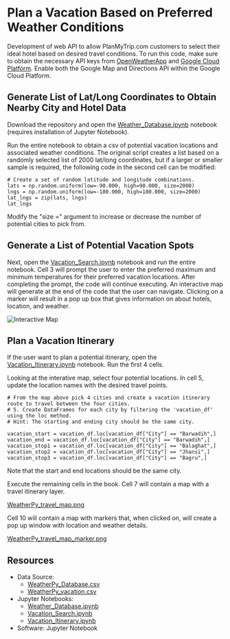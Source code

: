 # Plan a Vacation Based on Preferred Weather Conditions
Development of web API to allow PlanMyTrip.com customers to select their ideal hotel based on desired travel conditions. To run this code, make sure to obtain the necessary API keys from [OpenWeatherApp](https://openweathermap.org/) and [Google Cloud Platform](https://console.cloud.google.com/home/dashboard?project=tribal-monolith-339901). Enable both the Google Map and Directions API within the Google Cloud Platform.


## Generate List of Lat/Long Coordinates to Obtain Nearby City and Hotel Data
Download the repository and open the [Weather_Database.ipynb](https://github.com/InRegards2Pluto/World_Weather_Analysis/blob/96de29e80229fff7b18d54dbc95d8954283eb093/Weather_Database/Weather_Database.ipynb) notebook (requires installation of Jupyter Notebook). 

Run the entire notebook to obtain a csv of potential vacation locations and associated weather conditions. The original script creates a list based on a randomly selected list of 2000 lat/long coordinates, but if a larger or smaller sample is required, the following code in the second cell can be modified:

```
# Create a set of random latitude and longitude combinations.
lats = np.random.uniform(low=-90.000, high=90.000, size=2000)
lngs = np.random.uniform(low=-180.000, high=180.000, size=2000)
lat_lngs = zip(lats, lngs)
lat_lngs
```

Modify the "size =" argument to increase or decrease the number of potential cities to pick from.

## Generate a List of Potential Vacation Spots 

Next, open the [Vacation_Search.ipynb](https://github.com/InRegards2Pluto/World_Weather_Analysis/blob/96de29e80229fff7b18d54dbc95d8954283eb093/Vacation_Search/Vacation_Search.ipynb) notebook and run the entire notebook. Cell 3 will prompt the user to enter the preferred maximum and minimum temperatures for their preferred vacation locations. After completing the prompt, the code will continue executing. An interactive map will generate at the end of the code that the user can navigate. Clicking on a marker will result in a pop up box that gives information on about hotels, location, and weather.

![Interactive Map](https://github.com/InRegards2Pluto/World_Weather_Analysis/blob/96de29e80229fff7b18d54dbc95d8954283eb093/Vacation_Search/WeatherPy_vacation_map.png)

## Plan a Vacation Itinerary 

If the user want to plan a potential itinerary, open the [Vacation_Itinerary.ipynb](https://github.com/InRegards2Pluto/World_Weather_Analysis/blob/96de29e80229fff7b18d54dbc95d8954283eb093/Vacation_Itinerary/Vacation_Itinerary.ipynb) notebook. Run the first 4 cells.

Looking at the interative map, select four potential locations. In cell 5, update the location names with the desired travel points. 

```
# From the map above pick 4 cities and create a vacation itinerary route to travel between the four cities. 
# 5. Create DataFrames for each city by filtering the 'vacation_df' using the loc method. 
# Hint: The starting and ending city should be the same city.

vacation_start = vacation_df.loc[vacation_df["City"] == "Barwadih",]
vacation_end = vacation_df.loc[vacation_df["City"] == "Barwadih",]
vacation_stop1 = vacation_df.loc[vacation_df["City"] == "Balaghat",]
vacation_stop2 = vacation_df.loc[vacation_df["City"] == "Jhansi",]
vacation_stop3 = vacation_df.loc[vacation_df["City"] == "Bagru",] 
```

Note that the start and end locations should be the same city.

Execute the remaining cells in the book. Cell 7 will contain a map with a travel itinerary layer.

[WeatherPy_travel_map.png](https://github.com/InRegards2Pluto/World_Weather_Analysis/blob/96de29e80229fff7b18d54dbc95d8954283eb093/Vacation_Itinerary/WeatherPy_travel_map.png)

Cell 10 will contain a map with markers that, when clicked on, will create a pop up window with location and weather details.

[WeatherPy_travel_map_marker.png](https://github.com/InRegards2Pluto/World_Weather_Analysis/blob/96de29e80229fff7b18d54dbc95d8954283eb093/Vacation_Itinerary/WeatherPy_travel_map_markers.png)

## Resources
- Data Source: 
  - [WeatherPy_Database.csv](https://github.com/InRegards2Pluto/World_Weather_Analysis/blob/96de29e80229fff7b18d54dbc95d8954283eb093/Weather_Database/WeatherPy_Database.csv)
  - [WeatherPy_vacation.csv](https://github.com/InRegards2Pluto/World_Weather_Analysis/blob/96de29e80229fff7b18d54dbc95d8954283eb093/Vacation_Search/WeatherPy_vacation.csv)
- Jupyter Notebooks: 
  - [Weather_Database.ipynb](https://github.com/InRegards2Pluto/World_Weather_Analysis/blob/96de29e80229fff7b18d54dbc95d8954283eb093/Weather_Database/Weather_Database.ipynb)
  - [Vacation_Search.ipynb](https://github.com/InRegards2Pluto/World_Weather_Analysis/blob/96de29e80229fff7b18d54dbc95d8954283eb093/Vacation_Search/Vacation_Search.ipynb)
  - [Vacation_Itinerary.ipynb](https://github.com/InRegards2Pluto/World_Weather_Analysis/blob/96de29e80229fff7b18d54dbc95d8954283eb093/Vacation_Itinerary/Vacation_Itinerary.ipynb) 
- Software: Jupyter Notebook